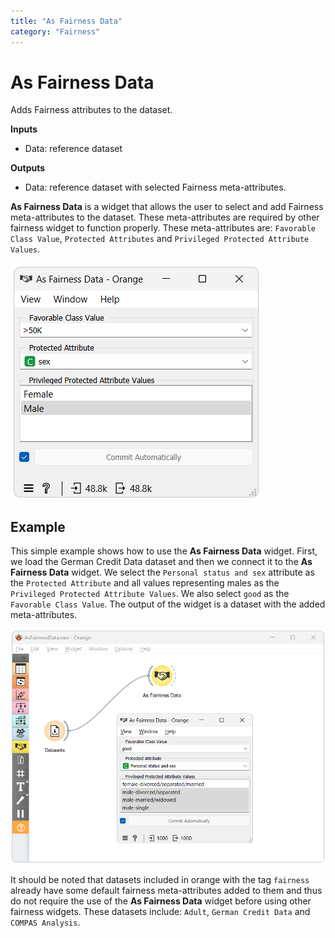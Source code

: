 ```yaml
---
title: "As Fairness Data"
category: "Fairness"
---
```

As Fairness Data
================
Adds Fairness attributes to the dataset.

**Inputs**

- Data: reference dataset

**Outputs**

- Data: reference dataset with selected Fairness meta-attributes.

**As Fairness Data** is a widget that allows the user to select and add Fairness meta-attributes to the dataset. These meta-attributes are required by other fairness widget to function properly. These meta-attributes are: `Favorable Class Value`, `Protected Attributes` and `Privileged Protected Attribute Values`.

![](/widget-catalog/fairness/images/as-fairness-data.png)

Example
-------

This simple example shows how to use the **As Fairness Data** widget. First, we load the German Credit Data dataset and then we connect it to the **As Fairness Data** widget. We select the `Personal status and sex` attribute as the `Protected Attribute` and all values representing males as the `Privileged Protected Attribute Values`. We also select `good` as the `Favorable Class Value`. The output of the widget is a dataset with the added meta-attributes.

![](/widget-catalog/fairness/images/as-fairness-data-example.png)

It should be noted that datasets included in orange with the tag `fairness` already have some default fairness meta-attributes added to them and thus do not require the use of the **As Fairness Data** widget before using other fairness widgets. These datasets include: `Adult`, `German Credit Data` and `COMPAS Analysis`.
